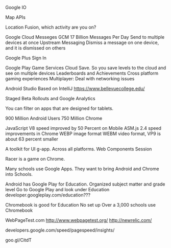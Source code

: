 Google IO

Map APIs

Location Fusion, which activity are you on?

Google Cloud Messeges GCM
	17 Billion Messages Per Day
	Send to multiple devices at once
	Upstream Messaging
	Dismiss a message on one device, and it is dismissed on others
	
Google Plus Sign In

Google Play Game Services
	Cloud Save. So you save levels to the cloud and see on multiple devices
	Leaderboards and Achievements
	Cross platform gaming experiences
	Multiplayer: Deal with networking issues

Android Studio
	Based on IntelliJ
	https://www.bellevuecollege.edu/
	
Staged Beta Rollouts and Google Analytics

You can filter on apps that are designed for tablets.

900 Million Android Users
750 Million Chrome

JavaScript V8 speed improved by 50 Percent on Mobile
ASM.js 2.4 speed improvements in Chrome
WEBP image format
WEBM video format, VP9 is about 63 percent smaller

A toolkit for UI g-app. Across all platforms.
Web Components Session

Racer is a game on Chrome.

Many schools use Google Apps. They want to bring Android and Chrome
into Schools. 

Android has Google Play for Education.
	Organized subject matter and grade level
	Go to Google Play and look under Education
	developer.googleplay.com/education???
	
Chromebook is good for Education
	No set up
	Over a 3,000 schools use Chromebook
	
WebPageTest.com
http://www.webpagetest.org/
http://newrelic.com/

developers.google.com/speed/pagespeed/insights/

goo.gl/CitdT
